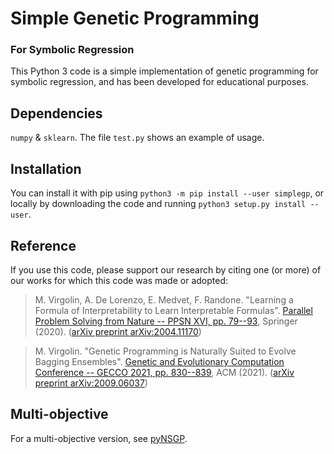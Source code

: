 # Simple Genetic Programming 
### For Symbolic Regression
This Python 3 code is a simple implementation of genetic programming for symbolic regression, and has been developed for educational purposes.

## Dependencies
`numpy` & `sklearn`. The file `test.py` shows an example of usage.

## Installation
You can install it with pip using `python3 -m pip install --user simplegp`, or locally by downloading the code and running `python3 setup.py install --user`.

## Reference
If you use this code, please support our research by citing one (or more) of our works for which this code was made or adopted: 

> M. Virgolin, A. De Lorenzo, E. Medvet, F. Randone. "Learning a Formula of Interpretability to Learn Interpretable Formulas". [Parallel Problem Solving from Nature -- PPSN XVI, pp. 79--93](https://link.springer.com/chapter/10.1007/978-3-030-58115-2_6), Springer (2020). ([arXiv preprint arXiv:2004.11170](https://arxiv.org/abs/2004.11170))

> M. Virgolin. "Genetic Programming is Naturally Suited to Evolve Bagging Ensembles". [Genetic and Evolutionary Computation Conference -- GECCO 2021, pp. 830--839](https://doi.org/10.1145/3449639.3459278), ACM (2021). ([arXiv preprint arXiv:2009.06037](https://arxiv.org/abs/2009.06037v5))

## Multi-objective
For a multi-objective version, see [pyNSGP](https://github.com/marcovirgolin/pyNSGP).
